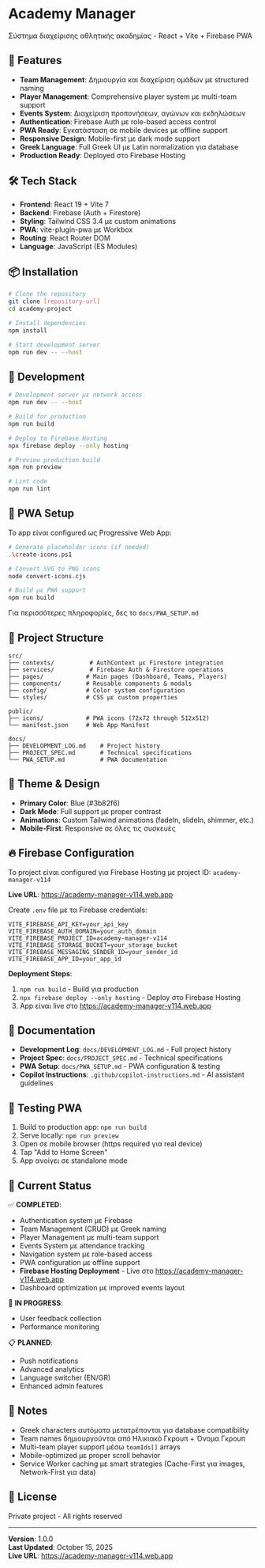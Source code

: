 # Academy Manager

Σύστημα διαχείρισης αθλητικής ακαδημίας - React + Vite + Firebase PWA

## 🚀 Features

- **Team Management**: Δημιουργία και διαχείριση ομάδων με structured naming
- **Player Management**: Comprehensive player system με multi-team support
- **Events System**: Διαχείριση προπονήσεων, αγώνων και εκδηλώσεων
- **Authentication**: Firebase Auth με role-based access control
- **PWA Ready**: Εγκατάσταση σε mobile devices με offline support
- **Responsive Design**: Mobile-first με dark mode support
- **Greek Language**: Full Greek UI με Latin normalization για database
- **Production Ready**: Deployed στο Firebase Hosting

## 🛠️ Tech Stack

- **Frontend**: React 19 + Vite 7
- **Backend**: Firebase (Auth + Firestore)
- **Styling**: Tailwind CSS 3.4 με custom animations
- **PWA**: vite-plugin-pwa με Workbox
- **Routing**: React Router DOM
- **Language**: JavaScript (ES Modules)

## 📦 Installation

```bash
# Clone the repository
git clone [repository-url]
cd academy-project

# Install dependencies
npm install

# Start development server
npm run dev -- --host
```

## 🔧 Development

```bash
# Development server με network access
npm run dev -- --host

# Build for production
npm run build

# Deploy to Firebase Hosting
npx firebase deploy --only hosting

# Preview production build
npm run preview

# Lint code
npm run lint
```

## 📱 PWA Setup

Το app είναι configured ως Progressive Web App:

```bash
# Generate placeholder icons (if needed)
.\create-icons.ps1

# Convert SVG to PNG icons
node convert-icons.cjs

# Build με PWA support
npm run build
```

Για περισσότερες πληροφορίες, δες το `docs/PWA_SETUP.md`

## 📂 Project Structure

```
src/
├── contexts/          # AuthContext με Firestore integration
├── services/          # Firebase Auth & Firestore operations
├── pages/            # Main pages (Dashboard, Teams, Players)
├── components/       # Reusable components & modals
├── config/           # Color system configuration
└── styles/           # CSS με custom properties

public/
├── icons/            # PWA icons (72x72 through 512x512)
└── manifest.json     # Web App Manifest

docs/
├── DEVELOPMENT_LOG.md    # Project history
├── PROJECT_SPEC.md       # Technical specifications
└── PWA_SETUP.md          # PWA documentation
```

## 🎨 Theme & Design

- **Primary Color**: Blue (#3b82f6)
- **Dark Mode**: Full support με proper contrast
- **Animations**: Custom Tailwind animations (fadeIn, slideIn, shimmer, etc.)
- **Mobile-First**: Responsive σε όλες τις συσκευές

## 🔥 Firebase Configuration

Το project είναι configured για Firebase Hosting με project ID: `academy-manager-v114`

**Live URL**: https://academy-manager-v114.web.app

Create `.env` file με τα Firebase credentials:

```env
VITE_FIREBASE_API_KEY=your_api_key
VITE_FIREBASE_AUTH_DOMAIN=your_auth_domain
VITE_FIREBASE_PROJECT_ID=academy-manager-v114
VITE_FIREBASE_STORAGE_BUCKET=your_storage_bucket
VITE_FIREBASE_MESSAGING_SENDER_ID=your_sender_id
VITE_FIREBASE_APP_ID=your_app_id
```

**Deployment Steps**:
1. `npm run build` - Build για production
2. `npx firebase deploy --only hosting` - Deploy στο Firebase Hosting
3. App είναι live στο https://academy-manager-v114.web.app

## 📖 Documentation

- **Development Log**: `docs/DEVELOPMENT_LOG.md` - Full project history
- **Project Spec**: `docs/PROJECT_SPEC.md` - Technical specifications
- **PWA Setup**: `docs/PWA_SETUP.md` - PWA configuration & testing
- **Copilot Instructions**: `.github/copilot-instructions.md` - AI assistant guidelines

## 🧪 Testing PWA

1. Build το production app: `npm run build`
2. Serve locally: `npm run preview`
3. Open σε mobile browser (https required για real device)
4. Tap "Add to Home Screen"
5. App ανοίγει σε standalone mode

## 🚧 Current Status

✅ **COMPLETED**:
- Authentication system με Firebase
- Team Management (CRUD) με Greek naming
- Player Management με multi-team support
- Events System με attendance tracking
- Navigation system με role-based access
- PWA configuration με offline support
- **Firebase Hosting Deployment** - Live στο https://academy-manager-v114.web.app
- Dashboard optimization με improved events layout

🔄 **IN PROGRESS**:
- User feedback collection
- Performance monitoring

📋 **PLANNED**:
- Push notifications
- Advanced analytics
- Language switcher (EN/GR)
- Enhanced admin features

## 📝 Notes

- Greek characters αυτόματα μετατρέπονται για database compatibility
- Team names δημιουργούνται από Ηλικιακό Γκρουπ + Όνομα Γκρουπ
- Multi-team player support μέσω `teamIds[]` arrays
- Mobile-optimized με proper scroll behavior
- Service Worker caching με smart strategies (Cache-First για images, Network-First για data)

## 📄 License

Private project - All rights reserved

---

**Version**: 1.0.0  
**Last Updated**: October 15, 2025  
**Live URL**: https://academy-manager-v114.web.app
